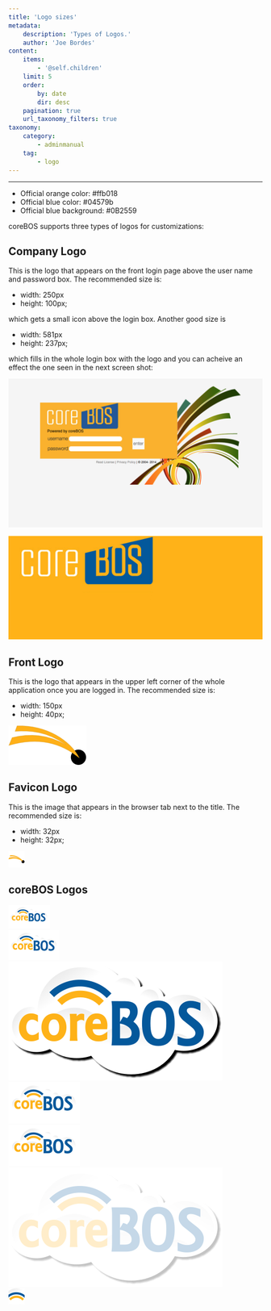 ```yaml
---
title: 'Logo sizes'
metadata:
    description: 'Types of Logos.'
    author: 'Joe Bordes'
content:
    items:
        - '@self.children'
    limit: 5
    order:
        by: date
        dir: desc
    pagination: true
    url_taxonomy_filters: true
taxonomy:
    category:
        - adminmanual
    tag:
        - logo
---
```

---

-   Official orange color: #ffb018
-   Official blue color: #04579b
-   Official blue background: #0B2559

coreBOS supports three types of logos for customizations:

## Company Logo

This is the logo that appears on the front login page above the user name and password box. The recommended size is:

-   width: 250px
-   height: 100px;

which gets a small icon above the login box. Another good size is

-   width: 581px
-   height: 237px;

which fills in the whole login box with the logo and you can acheive an effect the one seen in the next screen shot:

![](corebosbiglogo.png?width=80%)

![](logowhiteonorangecbbig.png?width=60%)

## Front Logo

This is the logo that appears in the upper left corner of the whole application once you are logged in. The recommended size is:

-   width: 150px
-   height: 40px;

![](logocorebos150.png?width=50%)

## Favicon Logo
This is the image that appears in the browser tab next to the title. The recommended size is:

-   width: 32px
-   height: 32px;

![](iconcorebos.png?width=10%)

## coreBOS Logos

![](corebos80.png?width=5%) <br>
![](corebos100.png?width=10%)<br>
![](corebos400.png?width=30%)<br>
![](corebos.png?width=10%)<br>
![](corebos.png?width=30%)<br>
![](corebos400washed.png?width=30%)<br>
![](corebosicon.png?width=5%)
